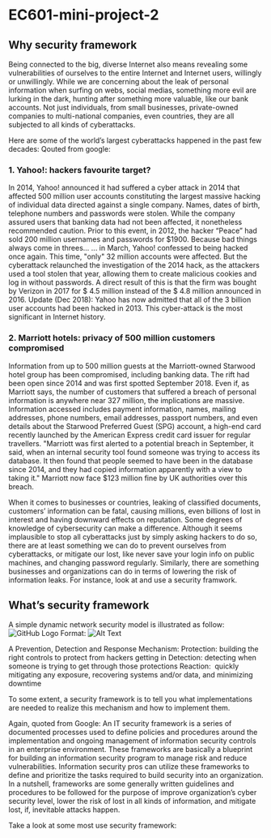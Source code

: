 # EC601-mini-project-2
## Why security framework
Being connected to the big, diverse Internet also means revealing some vulnerabilities of ourselves to the entire Internet and Internet users, willingly or unwillingly. While we are concerning about the leak of personal information when surfing on webs, social medias, something more evil are lurking in the dark, hunting after something more valuable, like our bank accounts. Not just individuals, from small businesses, private-owned companies to multi-national companies, even countries, they are all subjected to all kinds of cyberattacks.

Here are some of the world’s largest cyberattacks happened in the past few decades:
Qouted from google:
### 1. Yahoo!: hackers favourite target?
In 2014, Yahoo! announced it had suffered a cyber attack in 2014 that affected 500 million user accounts constituting the largest massive hacking of individual data directed against a single company. Names, dates of birth, telephone numbers and passwords were stolen. While the company assured users that banking data had not been affected, it nonetheless recommended caution. Prior to this event, in 2012, the hacker “Peace” had sold 200 million usernames and passwords for $1900.
Because bad things always come in threes...
... in March, Yahoo! confessed to being hacked once again. This time, "only" 32 million accounts were affected. But the cyberattack relaunched the investigation of the 2014 hack, as the attackers used a tool stolen that year, allowing them to create malicious cookies and log in without passwords. A direct result of this is that the firm was bought by Verizon in 2017 for $ 4.5 million instead of the $ 4.8 million announced in 2016. Update (Dec 2018): Yahoo has now admitted that all of the 3 billion user accounts had been hacked in 2013. This cyber-attack is the most significant in Internet history.

### 2. Marriott hotels: privacy of 500 million customers compromised
Information from up to 500 million guests at the Marriott-owned Starwood hotel group has been compromised, including banking data. The rift had been open since 2014 and was first spotted September 2018. Even if, as Marriott says, the number of customers that suffered a breach of personal information is anywhere near 327 million, the implications are massive. Information accessed includes payment information, names, mailing addresses, phone numbers, email addresses, passport numbers, and even details about the Starwood Preferred Guest (SPG) account, a high-end card recently launched by the American Express credit card issuer for regular travellers.
"Marriott was first alerted to a potential breach in September, it said, when an internal security tool found someone was trying to access its database. It then found that people seemed to have been in the database since 2014, and they had copied information apparently with a view to taking it."
Marriott now face $123 million fine by UK authorities over this breach.

When it comes to businesses or countries, leaking of classified documents, customers’ information can be fatal, causing millions, even billions of lost in interest and having downward effects on reputation. Some degrees of knowledge of cybersecurity can make a difference.
Although it seems implausible to stop all cyberattacks just by simply asking hackers to do so, there are at least something we can do to prevent ourselves from cyberattacks, or mitigate our lost, like never save your login info on public machines, and changing password regularly. 
Similarly, there are something businesses and organizations can do in terms of lowering the risk of information leaks. For instance, look at and use a security framwork.

## What’s security framework
A simple dynamic network security model is illustrated as follow:
![GitHub Logo](/images/logo.png)
Format: ![Alt Text](https://images.app.goo.gl/T5qeYuZsFBEi8bVN8)

A Prevention, Detection and Response Mechanism:
Protection: building the right controls to protect from hackers getting in
Detection: detecting when someone is trying to get through those protections
Reaction:  quickly mitigating any exposure, recovering systems and/or data, and minimizing downtime

To some extent, a security framework is to tell you what implementations are needed to realize this mechanism and how to implement them.

Again, quoted from Google:
An IT security framework is a series of documented processes used to define policies and procedures around the implementation and ongoing management of information security controls in an enterprise environment. These frameworks are basically a blueprint for building an information security program to manage risk and reduce vulnerabilities. Information security pros can utilize these frameworks to define and prioritize the tasks required to build security into an organization.
In a nutshell, frameworks are some generally written guidelines and procedures to be followed for the purpose of improve organization’s cyber security level, lower the risk of lost in all kinds of information, and mitigate lost, if, inevitable attacks happen.

Take a look at some most use security framework:
